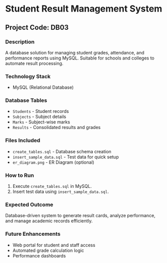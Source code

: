 # Student Result Management System

## Project Code: DB03

### Description
A database solution for managing student grades, attendance, and performance reports using MySQL. Suitable for schools and colleges to automate result processing.

### Technology Stack
- MySQL (Relational Database)

### Database Tables
- `Students` - Student records
- `Subjects` - Subject details
- `Marks` - Subject-wise marks
- `Results` - Consolidated results and grades

### Files Included
- `create_tables.sql` - Database schema creation
- `insert_sample_data.sql` - Test data for quick setup
- `er_diagram.png` - ER Diagram (optional)

### How to Run
1. Execute `create_tables.sql` in MySQL.
2. Insert test data using `insert_sample_data.sql`.

### Expected Outcome
Database-driven system to generate result cards, analyze performance, and manage academic records efficiently.

### Future Enhancements
- Web portal for student and staff access
- Automated grade calculation logic
- Performance dashboards

